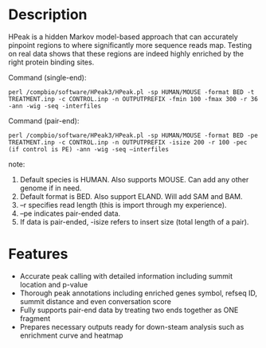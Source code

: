 Description
===========

HPeak is a hidden Markov model-based approach that can accurately pinpoint regions to where significantly more sequence reads map. Testing on real data shows that these regions are indeed highly enriched by the right protein binding sites.

Command (single-end):

    perl /compbio/software/HPeak3/HPeak.pl -sp HUMAN/MOUSE -format BED -t TREATMENT.inp -c CONTROL.inp -n OUTPUTPREFIX -fmin 100 -fmax 300 -r 36 -ann -wig -seq -interfiles
Command (pair-end):

    perl /compbio/software/HPeak3/HPeak.pl -sp HUMAN/MOUSE -format BED -pe TREATMENT.inp -c CONTROL.inp -n OUTPUTPREFIX -isize 200 -r 100 -pec (if control is PE) -ann -wig -seq –interfiles
note:

1.  Default species is HUMAN. Also supports MOUSE. Can add any other genome if in need.
2.   Default format is BED. Also support ELAND. Will add SAM and BAM.
3.   –r specifies read length (this is import through my experience).
4.   –pe indicates pair-ended data.
5.   If data is pair-ended, -isize refers to insert size (total length of a pair).


Features
========
* Accurate peak calling with detailed information including summit location and p-value
* Thorough peak annotations including enriched genes symbol, refseq ID, summit distance and even conversation score
* Fully supports pair-end data by treating two ends together as ONE fragment
* Prepares necessary outputs ready for down-steam analysis such as enrichment curve and heatmap


